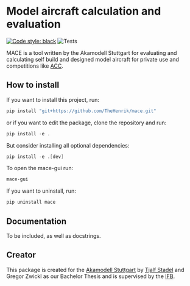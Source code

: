 # Model aircraft calculation and evaluation

[![Code style: black](https://img.shields.io/badge/code%20style-black-000000.svg)](https://github.com/psf/black)
![Tests](https://github.com/TheHenrik/mace/actions/workflows/tests.yaml/badge.svg)

MACE is a tool written by the Akamodell Stuttgart for evaluating and calculating self build and designed model aircraft for private use and competitions like [ACC](https://en.wikipedia.org/wiki/Air_Cargo_Challenge).

## How to install

If you want to install this project, run:

```powershell
pip install "git+https://github.com/TheHenrik/mace.git"
```

or if you want to edit the package, clone the repository and run:

```powershell
pip install -e .
```

 But consider installing all optional dependencies:

 ```powershell
 pip install -e .[dev]
 ```

To open the mace-gui run:

```powershell
mace-gui
```

If you want to uninstall, run:

```powershell
pip uninstall mace
```

## Documentation

To be included, as well as docstrings.

## Creator

This package is created for the [Akamodell Stuttgart](http://www.akamodell.de/) by [Tjalf Stadel](https://github.com/TheHenrik) and Gregor Zwickl as our Bachelor Thesis and is supervised by the [IFB](https://www.ifb.uni-stuttgart.de/).
